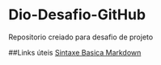 # Dio-Desafio-GitHub
Repositorio creiado para desafio de projeto

##Links úteis
[Sintaxe Basica Markdown](https://www.markdownguide.org)
